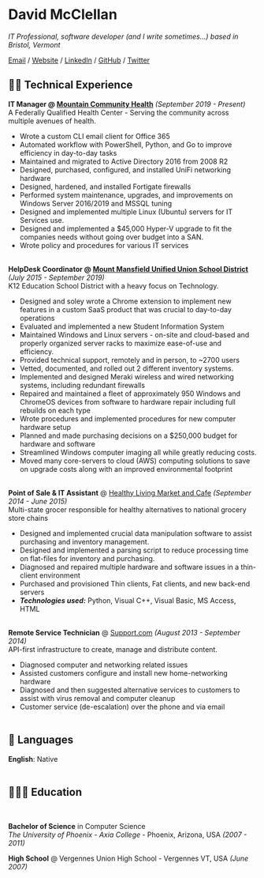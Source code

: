 # David McClellan

_IT Professional, software developer (and I write sometimes...) based in Bristol, Vermont_ <br>

[Email](mailto:david.mcclellan.p@gmail.com) / [Website](https://hacdan.org/) / [LinkedIn](https://www.linkedin.com/in/david-mcclellan-a02ab731/) / [GitHub](https://github.com/hacdan/) / [Twitter](https://twitter.com/_hacdan/)

## 👨‍💻 Technical Experience

**IT Manager @ [Mountain Community Health](http://mchvt.org)**  _(September 2019 - Present)_ <br>
A Federally Qualified Health Center - Serving the community across multiple avenues of health.
  - Wrote a custom CLI email client for Office 365
  - Automated workflow with PowerShell, Python, and Go to improve efficiency in day-to-day tasks
  - Maintained and migrated to Active Directory 2016 from 2008 R2
  - Designed, purchased, configured, and installed UniFi networking hardware
  - Designed, hardened, and installed Fortigate firewalls 
  - Performed system maintenance, upgrades, and improvements on Windows Server 2016/2019 and MSSQL tuning
  - Designed and implemented multiple Linux (Ubuntu) servers for IT Services use.
  - Designed and implemented a $45,000 Hyper-V upgrade to fit the companies needs without going over budget into a SAN.
  - Wrote policy and procedures for various IT services
<br><br>

**HelpDesk Coordinator @ [Mount Mansfield Unified Union School District](https://www.mmuusd.org/)** _(July 2015 - September 2019)_<br>
K12 Education School District with a heavy focus on Technology.
  - Designed and soley wrote a Chrome extension to implement new features in a custom SaaS product that was crucial to day-to-day operations
  - Evaluated and implemented a new Student Information System
  - Maintained Windows and Linux servers - on-site and cloud-based and properly organized server racks to maximize ease-of-use and efficiency. 
  - Provided technical support, remotely and in person, to ~2700 users
  - Vetted, documented, and rolled out 2 different inventory systems.
  - Implemented and designed Meraki wireless and wired networking systems, including redundant firewalls
  - Repaired and maintained a fleet of approximately 950 Windows and ChromeOS devices from software to hardware repair including full rebuilds on each type
  - Wrote procedures and implemented procedures for new computer hardware setup
  - Planned and made purchasing decisions on a $250,000 budget for hardware and software
  - Streamlined Windows computer imaging all while greatly reducing costs.
  - Moved many core-servers to cloud (AWS) computing solutions to save on upgrade costs along with an improved environmental footprint
    <br><br>

**Point of Sale & IT Assistant** @ [Healthy Living Market and Cafe](https://healthylivingmarket.com/) _(September 2014 - June 2015)_ <br>
Multi-state grocer responsible for healthy alternatives to national grocery store chains
  - Designed and implemented crucial data manipulation software to assist purchasing and inventory management. 
  - Designed and implemented a parsing script to reduce processing time on flat-files for inventory and purchasing.
  - Diagnosed and repaired multiple hardware and software issues in a thin-client environment
  - Purchased and provisioned Thin clients, Fat clients, and new back-end servers
  - **_Technologies used:_** Python, Visual C++, Visual Basic, MS Access, HTML
  <br><br>

**Remote Service Technician** @ [Support.com](https://www.support.com/) _(August 2013 - September 2014)_ <br>
API-first infrastructure to create, manage and distribute content.
  - Diagnosed computer and networking related issues
  - Assisted customers configure and install new home-networking hardware
  - Diagnosed and then suggested alternative services to customers to assist with virus removal and computer cleanup
  - Customer service (de-escalation) over the phone and via email
    <br><br>
    
## 💬 Languages

**English**: Native <br>
<br>

## 👨🏼‍🎓 Education
<br>

**Bachelor of Science** in Computer Science<br>
_The University of Phoenix - Axia College_ - Phoenix, Arizona, USA _(2007 - 2011)_

**High School** @ Vergennes Union High School - Vergennes VT, USA _(June 2007)_

